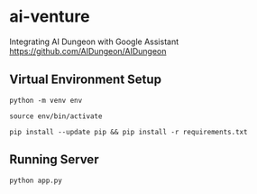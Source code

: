 # ai-venture
Integrating AI Dungeon with Google Assistant
https://github.com/AIDungeon/AIDungeon

## Virtual Environment Setup
`python -m venv env`

`source env/bin/activate`

`pip install --update pip && pip install -r requirements.txt`

## Running Server

`python app.py`
